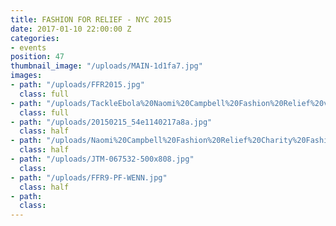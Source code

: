 ```yaml
---
title: FASHION FOR RELIEF - NYC 2015
date: 2017-01-10 22:00:00 Z
categories:
- events
position: 47
thumbnail_image: "/uploads/MAIN-1d1fa7.jpg"
images:
- path: "/uploads/FFR2015.jpg"
  class: full
- path: "/uploads/TackleEbola%20Naomi%20Campbell%20Fashion%20Relief%20vvrA7MNiOKpx.jpg"
  class: full
- path: "/uploads/20150215_54e1140217a8a.jpg"
  class: half
- path: "/uploads/Naomi%20Campbell%20Fashion%20Relief%20Charity%20Fashion%20nlptEvm_xfYl.jpg"
  class: half
- path: "/uploads/JTM-067532-500x808.jpg"
  class: 
- path: "/uploads/FFR9-PF-WENN.jpg"
  class: half
- path: 
  class: 
---
```



